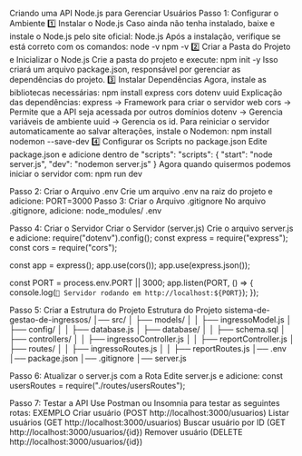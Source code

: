  Criando uma API Node.js para Gerenciar Usuários
 Passo 1: Configurar o Ambiente
1️⃣ Instalar o Node.js
Caso ainda não tenha instalado, baixe e instale o Node.js pelo site oficial: Node.js Após a instalação, verifique se está correto com os comandos:
node -v
npm -v
2️⃣ Criar a Pasta do Projeto e Inicializar o Node.js
Crie a pasta do projeto e execute:
npm init -y
Isso criará um arquivo package.json, responsável por gerenciar as dependências do projeto.
3️⃣ Instalar Dependências
Agora, instale as bibliotecas necessárias:
npm install express cors dotenv uuid
Explicação das dependências:
express → Framework para criar o servidor web
cors → Permite que a API seja acessada por outros domínios
dotenv → Gerencia variáveis de ambiente
uuid → Gerencia os id.
Para reiniciar o servidor automaticamente ao salvar alterações, instale o Nodemon:
npm install nodemon --save-dev
4️⃣ Configurar os Scripts no package.json
Edite package.json e adicione dentro de "scripts":
"scripts": {
  "start": "node server.js",
  "dev": "nodemon server.js"
}
Agora quando quisermos podemos iniciar o servidor com:
npm run dev

Passo 2: Criar o Arquivo .env
Crie um arquivo .env na raiz do projeto e adicione:
PORT=3000
Passo 3: Criar o Arquivo .gitignore
No arquivo .gitignore, adicione:
node_modules/
.env

Passo 4: Criar o Servidor
Criar o Servidor (server.js)
Crie o arquivo server.js e adicione:
require("dotenv").config();
const express = require("express");
const cors = require("cors");

const app = express();
app.use(cors());
app.use(express.json());

const PORT = process.env.PORT || 3000;
app.listen(PORT, () => {
    console.log(`🚀 Servidor rodando em http://localhost:${PORT}`);
});








Passo 5: Criar a Estrutura do Projeto
Estrutura do Projeto
sistema-de-gestao-de-ingressos/
│── src/
│   ├── models/
│   │   ├── ingressoModel.js
│   ├── config/
│   │   ├── database.js
│   ├── database/
│   │   ├── schema.sql
│   ├── controllers/
│   │   ├── ingressoController.js
│   │   ├── reportController.js
│   ├── routes/
│   │   ├── ingressoRoutes.js
│   │   ├── reportRoutes.js
│── .env
│── package.json
│── .gitignore
│── server.js





 Passo 6: Atualizar o server.js com a Rota
Edite server.js e adicione:
const usersRoutes = require("./routes/usersRoutes");


 Passo 7: Testar a API
Use Postman ou Insomnia para testar as seguintes rotas:
EXEMPLO
Criar usuário (POST http://localhost:3000/usuarios)
Listar usuários (GET http://localhost:3000/usuarios)
Buscar usuário por ID (GET http://localhost:3000/usuarios/{id})
Remover usuário (DELETE http://localhost:3000/usuarios/{id})
